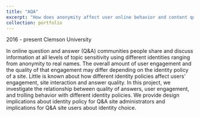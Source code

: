 ```yaml
---
title: "AQA"
excerpt: "How does anonymity affect user online behavior and content quality? <br/><img src='/images/anonymity.jpg'>"
collection: portfolio
---
```

2016 - present  Clemson University

In online question and answer (Q&A) communities people share and discuss information at all levels of topic sensitivity using different identities ranging from anonymity to real names. 
The overall amount of user engagement and the quality of that engagement may differ depending on the identity policy of a site. 
Little is known about how different identity policies affect users' engagement, site interaction and answer quality. 
In this project, we investigate the relationship between quality of answers, user engagement, and trolling behavior with different identity policies. 
We provide design implications about identity policy for Q&A site administrators and implications for Q\&A site users about identity choice.
